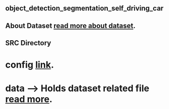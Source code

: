 ## object_detection_segmentation_self_driving_car
 ## About Dataset [read more about dataset](https://docs.google.com/document/d/1wLVyAp8HUIT9b4_SVX5RMHUrkyVYUSmb/edit?usp=drive_link&ouid=117477926192622339096&rtpof=true&sd=true).

 ## SRC Directory
 # config  [link](https://drive.google.com/file/d/1qd0hQX3P1epQ6XZF2tIEUrgGydBkqfOI/view?usp=drive_link).
 
 # data --> Holds dataset related file [read more]().
 

